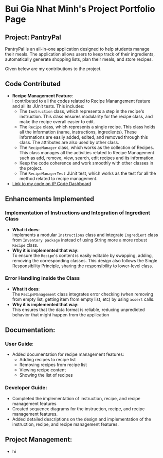 # Bui Gia Nhat Minh's Project Portfolio Page

## Project: PantryPal

PantryPal is an all-in-one application designed to help students manage their meals. The application allows users to keep track of their ingredients, automatically generate shopping lists, plan their meals, and store recipes. 

Given below are my contributions to the project.

## Code Contributed
- **Recipe Management Feature**:  
  I contributed to all the codes related to Recipe Manangement feature and all its JUnit tests. This includes:
  - The `Instruction` class, which represents a step in the recipe's instruction. This class ensures modularity for the recipe class, and make the recipe overall easier to edit.
  - The `Recipe` class, which represents a single recipe. This class holds all the information (name, instructions, ingredients). These informations are easily added, edited, and removed through this class. The attributes are also used by other class.
  - The `RecipeManager` class, which works as the collection of Recipes. This class manages all the activities related to Recipe Management such as add, remove, view, search, edit recipes and its information.
  - Keep the code coherence and work smoothly with other classes in the project.
  - The `RecipeManagerTest` JUnit test, which works as the test for all the method related to recipe management.
- [Link to my code on tP Code Dashboard](<>)

## Enhancements Implemented

### Implementation of Instructions and Integration of Ingredient Class
- **What it does**:  
  Implements a modular `Instructions` class and integrate `Ingredient` class from `Inventory package` instead of using String more a more robust `Recipe` class.
- **Why it is implemented that way**:  
  To ensure the `Recipe`'s content is easily editable by swapping, adding, removing the corresponding classes. This design also follows the Single Responsibility Principle, sharing the responsibility to lower-level class.
  
### Error Handling inside the Class
- **What it does**:  
  The `RecipeManagement` class integrates error checking (when removing from empty list, getting item from empty list, etc) by using `assert` calls. 
- **Why it is implemented that way**:  
  This ensures that the data format is reliable, reducing unpredicted behavior that might happen from the application

## **Documentation**:
### User Guide:
  - Added documentation for recipe management features:
    - Adding recipes to recipe list
    - Removing recipes from recipe list
    - Viewing recipe content
    - Showing the list of recipes

### Developer Guide:
- Completed the implementation of instruction, recipe, and recipe management features
- Created sequence diagrams for the instruction, recipe, and recipe management features.
- Added detailed descriptions on the design and implementation of the instruction, recipe, and recipe management features.

## **Project Management**:
- hi
